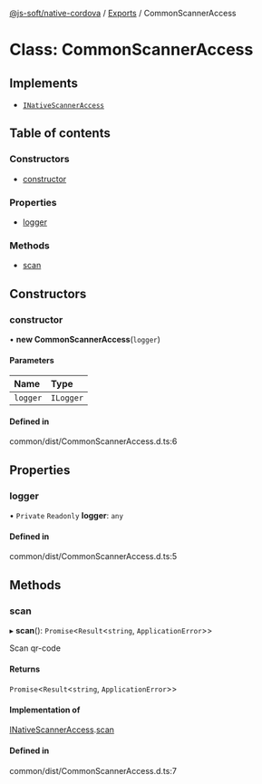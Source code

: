 [@js-soft/native-cordova](../README.md) / [Exports](../modules.md) / CommonScannerAccess

# Class: CommonScannerAccess

## Implements

- [`INativeScannerAccess`](../interfaces/INativeScannerAccess.md)

## Table of contents

### Constructors

- [constructor](CommonScannerAccess.md#constructor)

### Properties

- [logger](CommonScannerAccess.md#logger)

### Methods

- [scan](CommonScannerAccess.md#scan)

## Constructors

### constructor

• **new CommonScannerAccess**(`logger`)

#### Parameters

| Name | Type |
| :------ | :------ |
| `logger` | `ILogger` |

#### Defined in

common/dist/CommonScannerAccess.d.ts:6

## Properties

### logger

• `Private` `Readonly` **logger**: `any`

#### Defined in

common/dist/CommonScannerAccess.d.ts:5

## Methods

### scan

▸ **scan**(): `Promise`<`Result`<`string`, `ApplicationError`\>\>

Scan qr-code

#### Returns

`Promise`<`Result`<`string`, `ApplicationError`\>\>

#### Implementation of

[INativeScannerAccess](../interfaces/INativeScannerAccess.md).[scan](../interfaces/INativeScannerAccess.md#scan)

#### Defined in

common/dist/CommonScannerAccess.d.ts:7
